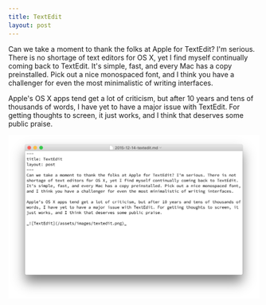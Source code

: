 ```yaml
---
title: TextEdit
layout: post
---
```

Can we take a moment to thank the folks at Apple for TextEdit? I'm serious. There is no shortage of text editors for OS X, yet I find myself continually coming back to TextEdit. It's simple, fast, and every Mac has a copy preinstalled. Pick out a nice monospaced font, and I think you have a challenger for even the most minimalistic of writing interfaces.

Apple's OS X apps tend get a lot of criticism, but after 10 years and tens of thousands of words, I have yet to have a major issue with TextEdit. For getting thoughts to screen, it just works, and I think that deserves some public praise. 

_![TextEdit](/assets/images/textedit.png)_ 
